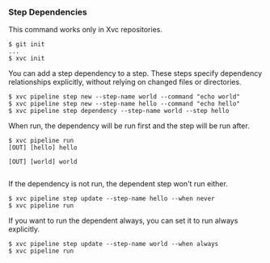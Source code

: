 
### Step Dependencies

This command works only in Xvc repositories.

```console
$ git init
...
$ xvc init
```

You can add a step dependency to a step. These steps specify dependency relationships explicitly, without relying on
 changed files or directories.

```console
$ xvc pipeline step new --step-name world --command "echo world"
$ xvc pipeline step new --step-name hello --command "echo hello"
$ xvc pipeline step dependency --step-name world --step hello
```

When run, the dependency will be run first and the step will be run after.

```console
$ xvc pipeline run
[OUT] [hello] hello

[OUT] [world] world


```

If the dependency is not run, the dependent step won't run either.

```console
$ xvc pipeline step update --step-name hello --when never
$ xvc pipeline run
```

If you want to run the dependent always, you can set it to run always explicitly.

```console
$ xvc pipeline step update --step-name world --when always
$ xvc pipeline run
```
